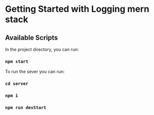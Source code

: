 # Getting Started with Logging mern stack


## Available Scripts

In the project directory, you can run:

### `npm start`

To run the sever you can run:

### `cd server`
### `npm i`
### `npm run devStart`

